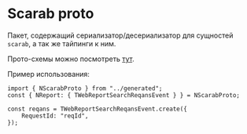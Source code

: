 # Scarab proto

Пакет, содержащий сериализатор/десериализатор для сущностей `scarab`, а так же тайпинги к ним.

Прото-схемы можно посмотреть [тут](https://a.yandex-team.ru/arcadia/scarab/api/proto).

Пример использования:
```
import { NScarabProto } from "../generated";
const { NReport: { TWebReportSearchReqansEvent } } = NScarabProto;

const reqans = TWebReportSearchReqansEvent.create({
    RequestId: "reqId",
});
```

